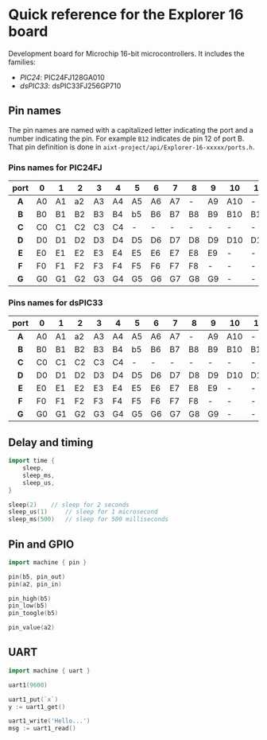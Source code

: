 <!-- changes to snake_case -->
# Quick reference for the Explorer 16 board
Development board for Microchip 16-bit microcontrollers. It includes the families:
- _PIC24_: PIC24FJ128GA010
- _dsPIC33_: dsPIC33FJ256GP710

## Pin names
The pin names are named with a capitalized letter indicating the port and a number indicating the pin. For example `B12` indicates de pin 12 of port B.
That pin definition is done in `aixt-project/api/Explorer-16-xxxxx/ports.h`.

### Pins names for PIC24FJ
| port |0 |1 |2 |3 |4 |5 |6 |7 |8 |9 |10 |11 |12 |13 |14 |15 |
|:----:|--|--|--|--|--|--|--|--|--|--|---|---|---|---|---|---| 
|**A** |A0|A1|a2|A3|A4|A5|A6|A7|- |A9|A10|-  |-  |-  |A14|A15|
|**B** |B0|B1|B2|B3|B4|b5|B6|B7|B8|B9|B10|B11|B12|B13|B14|B15|
|**C** |C0|C1|C2|C3|C4|- |- |- |- |- |-  |-  |C12|C13|C14|C15|
|**D** |D0|D1|D2|D3|D4|D5|D6|D7|D8|D9|D10|D11|D12|D13|D14|D15|
|**E** |E0|E1|E2|E3|E4|E5|E6|E7|E8|E9|-  |-  |-  |-  |-  |-  |
|**F** |F0|F1|F2|F3|F4|F5|F6|F7|F8|- |-  |-  |F12|F13|-  |-  |
|**G** |G0|G1|G2|G3|G4|G5|G6|G7|G8|G9|-  |-  |G12|G13|G14|G15|

### Pins names for dsPIC33
| port |0 |1 |2 |3 |4 |5 |6 |7 |8 |9 |10 |11 |12 |13 |14 |15 |
|:----:|--|--|--|--|--|--|--|--|--|--|---|---|---|---|---|---| 
|**A** |A0|A1|a2|A3|A4|A5|A6|A7|- |A9|A10|-  |-  |-  |A14|A15|
|**B** |B0|B1|B2|B3|B4|b5|B6|B7|B8|B9|B10|B11|B12|B13|B14|B15|
|**C** |C0|C1|C2|C3|C4|- |- |- |- |- |-  |-  |C12|C13|C14|C15|
|**D** |D0|D1|D2|D3|D4|D5|D6|D7|D8|D9|D10|D11|D12|D13|D14|D15|
|**E** |E0|E1|E2|E3|E4|E5|E6|E7|E8|E9|-  |-  |-  |-  |-  |-  |
|**F** |F0|F1|F2|F3|F4|F5|F6|F7|F8|- |-  |-  |F12|F13|-  |-  |
|**G** |G0|G1|G2|G3|G4|G5|G6|G7|G8|G9|-  |-  |G12|G13|G14|G15|

## Delay and timing
```go
import time {
	sleep,
	sleep_ms,
	sleep_us,
}

sleep(2)	// sleep for 2 seconds
sleep_us(1)     // sleep for 1 microsecond
sleep_ms(500)   // sleep for 500 milliseconds
```

## Pin and GPIO
```go
import machine { pin }

pin(b5, pin_out)
pin(a2, pin_in)

pin_high(b5)
pin_low(b5)
pin_toogle(b5)

pin_value(a2)
```

## UART
```go
import machine { uart }

uart1(9600)

uart1_put(`x`)
y := uart1_get()

uart1_write('Hello...')
msg := uart1_read()
```
